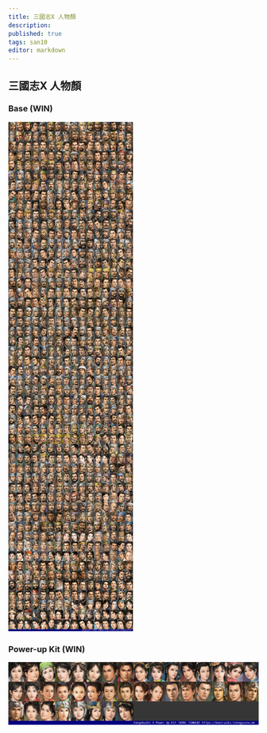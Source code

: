 ```yaml
---
title: 三國志X 人物顏
description: 
published: true
tags: san10
editor: markdown
---
```


## 三國志X 人物顏

### Base (WIN)

![san10_win_fs00-index-noted.png](/assets/faces/00indexes/san10_win_fs00-index-noted.png)

### Power-up Kit (WIN)

![san10pk_win_fs00-index-noted.png](/assets/faces/00indexes/san10pk_win_fs00-index-noted.png)
